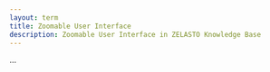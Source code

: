 ```yaml
---
layout: term
title: Zoomable User Interface
description: Zoomable User Interface in ZELASTO Knowledge Base
---
```


...

